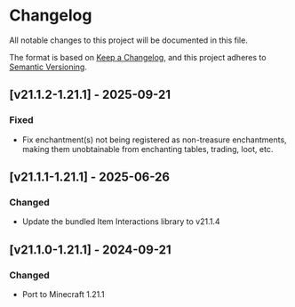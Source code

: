 # Changelog

All notable changes to this project will be documented in this file.

The format is based on [Keep a Changelog](https://keepachangelog.com/en/1.0.0/),
and this project adheres to [Semantic Versioning](https://semver.org/spec/v2.0.0.html).

## [v21.1.2-1.21.1] - 2025-09-21

### Fixed

- Fix enchantment(s) not being registered as non-treasure enchantments, making them unobtainable from enchanting tables,
  trading, loot, etc.

## [v21.1.1-1.21.1] - 2025-06-26

### Changed

- Update the bundled Item Interactions library to v21.1.4

## [v21.1.0-1.21.1] - 2024-09-21

### Changed

- Port to Minecraft 1.21.1
